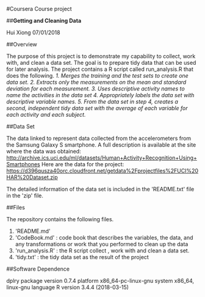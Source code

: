 #Coursera Course project

##**Getting and Cleaning Data**

Hui Xiong
07/01/2018

##Overview

The purpose of this project is to demonstrate my capability to collect, work with, and clean a data set. The goal is to prepare tidy data that can be used for later analysis. The project contains a R script called run_analysis.R that does the following.
*1. Merges the training and the test sets to create one data set.
2. Extracts only the measurements on the mean and standard deviation for each measurement.
3. Uses descriptive activity names to name the activities in the data set
4. Appropriately labels the data set with descriptive variable names.
5. From the data set in step 4, creates a second, independent tidy data set with the average of each variable for each activity and each subject.*

##Data Set

The data linked to represent data collected from the accelerometers from the Samsung Galaxy S smartphone. A full description is available at the site where the data was obtained:
http://archive.ics.uci.edu/ml/datasets/Human+Activity+Recognition+Using+Smartphones
Here are the data for the project:
https://d396qusza40orc.cloudfront.net/getdata%2Fprojectfiles%2FUCI%20HAR%20Dataset.zip

The detailed information of the data set is included in the 'README.txt' file in the 'zip' file.

##Files

The repository contains the following files.
1. 'README.md'
2. 'CodeBook.md' :  code book that describes the variables, the data, and any transformations or work that you performed to clean up the data
3. 'run_analysis.R' : the R script collect , work with and clean a data set.
4. 'tidy.txt' : the tidy data set as the result of the project

##Software Dependence

dplry package version 0.7.4 
platform       x86_64-pc-linux-gnu
system         x86_64, linux-gnu
language       R version 3.4.4 (2018-03-15)